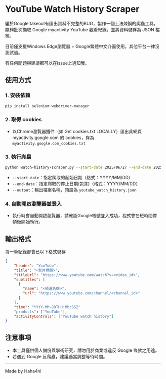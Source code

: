# YouTube Watch History Scraper

鑒於Google takeout有匯出資料不完整的BUG，製作一個土法煉鋼的爬蟲工具，能夠批次擷取 Google myactivity YouTube 觀看紀錄，並將資料儲存為 JSON 檔案。

目前僅支援Windows Edge瀏覽器 + Google繁體中文介面使用，其他平台一律沒測試過。

有任何問題與建議都可以在issue上通知我。

## 使用方式

### 1. 安裝依賴
```bash
pip install selenium webdriver-manager
```

### 2. 取得 cookies
- 以Chrome瀏覽器插件（如 Get cookies.txt LOCALLY）匯出此網頁 myactivity.google.com 的 cookies，存為 `myactivity.google.com_cookies.txt`

### 3. 執行爬蟲
```bash
python watch-history-scraper.py --start-date 2025/06/27 --end-date 2025/06/20 --output my_output.json
```
- `--start-date`：指定爬取的起始日期（格式：YYYY/MM/DD）
- `--end-date`：指定爬取的停止日期(包含)（格式：YYYY/MM/DD）
- `--output`：輸出檔案名稱，預設為 `youtube_watch_history.json`

### 4. 自動開啟瀏覽器並登入
- 執行時會自動開啟瀏覽器，請確認Google帳號登入成功，程式會在短時間停頓後開始執行。

## 輸出格式
每一筆紀錄都會已以下格式儲存
```json
{
    "header": "YouTube",
    "title": "<影片標題>",
    "titleUrl": "https://www.youtube.com/watch?v=<video_id>",
    "subtitles": [
      {
        "name": "<頻道名稱>",
        "url": "https://www.youtube.com/channel/<channel_id>"
      }
    ],
    "time": "YYYY-MM-DDTHH:MM:SSZ"
    "products": ["YouTube"],
    "activityControls": ["YouTube watch history"]
}
```

## 注意事項
- 本工具僅供個人備份與學術研究，請勿用於商業或違反 Google 條款之用途。
- 若遇到 Google 反爬蟲，建議適當調整等待時間。

---

Made by Haha4ni
